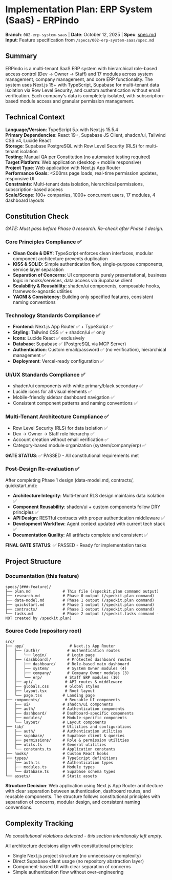 # Implementation Plan: ERP System (SaaS) - ERPindo

**Branch**: `002-erp-system-saas` | **Date**: October 12, 2025 | **Spec**: [spec.md](./spec.md)
**Input**: Feature specification from `/specs/002-erp-system-saas/spec.md`

## Summary

ERPindo is a multi-tenant SaaS ERP system with hierarchical role-based access control (Dev → Owner → Staff) and 17 modules across system management, company management, and core ERP functionality. The system uses Next.js 15+ with TypeScript, Supabase for multi-tenant data isolation via Row Level Security, and custom authentication without email verification. Each company's data is completely isolated, with subscription-based module access and granular permission management.

## Technical Context

**Language/Version**: TypeScript 5.x with Next.js 15.5.4  
**Primary Dependencies**: React 19+, Supabase JS Client, shadcn/ui, Tailwind CSS v4, Lucide React  
**Storage**: Supabase PostgreSQL with Row Level Security (RLS) for multi-tenant isolation  
**Testing**: Manual QA per Constitution (no automated testing required)  
**Target Platform**: Web application (desktop + mobile responsive)  
**Project Type**: Web application with Next.js App Router  
**Performance Goals**: <200ms page loads, real-time permission updates, responsive UI  
**Constraints**: Multi-tenant data isolation, hierarchical permissions, subscription-based access  
**Scale/Scope**: 100+ companies, 1000+ concurrent users, 17 modules, 4 dashboard layouts

## Constitution Check

_GATE: Must pass before Phase 0 research. Re-check after Phase 1 design._

### Core Principles Compliance ✅

- **Clean Code & DRY**: TypeScript enforces clean interfaces, modular component architecture prevents duplication
- **KISS & SOLID**: Simple authentication flow, single-purpose components, service layer separation
- **Separation of Concerns**: UI components purely presentational, business logic in hooks/services, data access via Supabase client
- **Scalability & Reusability**: shadcn/ui components, composable hooks, framework-agnostic utilities
- **YAGNI & Consistency**: Building only specified features, consistent naming conventions

### Technology Standards Compliance ✅

- **Frontend**: Next.js App Router ✅ + TypeScript ✅
- **Styling**: Tailwind CSS ✅ + shadcn/ui ✅ only
- **Icons**: Lucide React ✅ exclusively
- **Database**: Supabase ✅ (PostgreSQL via MCP Server)
- **Authentication**: Custom email/password ✅ (no verification), hierarchical management ✅
- **Deployment**: Vercel-ready configuration ✅

### UI/UX Standards Compliance ✅

- shadcn/ui components with white primary/black secondary ✅
- Lucide icons for all visual elements ✅
- Mobile-friendly sidebar dashboard navigation ✅
- Consistent component patterns and naming conventions ✅

### Multi-Tenant Architecture Compliance ✅

- Row Level Security (RLS) for data isolation ✅
- Dev → Owner → Staff role hierarchy ✅
- Account creation without email verification ✅
- Category-based module organization (system/company/erp) ✅

**GATE STATUS**: ✅ PASSED - All constitutional requirements met

### Post-Design Re-evaluation ✅

After completing Phase 1 design (data-model.md, contracts/, quickstart.md):

- **Architecture Integrity**: Multi-tenant RLS design maintains data isolation ✅
- **Component Reusability**: shadcn/ui + custom components follow DRY principles ✅
- **API Design**: RESTful contracts with proper authentication middleware ✅
- **Development Workflow**: Agent context updated with current tech stack ✅
- **Documentation Quality**: All artifacts complete and consistent ✅

**FINAL GATE STATUS**: ✅ PASSED - Ready for implementation tasks

## Project Structure

### Documentation (this feature)

```
specs/[###-feature]/
├── plan.md              # This file (/speckit.plan command output)
├── research.md          # Phase 0 output (/speckit.plan command)
├── data-model.md        # Phase 1 output (/speckit.plan command)
├── quickstart.md        # Phase 1 output (/speckit.plan command)
├── contracts/           # Phase 1 output (/speckit.plan command)
└── tasks.md             # Phase 2 output (/speckit.tasks command - NOT created by /speckit.plan)
```

### Source Code (repository root)

```
src/
├── app/                    # Next.js App Router
│   ├── (auth)/            # Authentication routes
│   │   └── login/         # Login page
│   ├── (dashboard)/       # Protected dashboard routes
│   │   ├── dashboard/     # Role-based main dashboard
│   │   ├── system/        # System Owner modules (4)
│   │   ├── company/       # Company Owner modules (3)
│   │   └── erp/          # Staff ERP modules (10)
│   ├── api/              # API routes & middleware
│   ├── globals.css       # Global styles
│   ├── layout.tsx        # Root layout
│   └── page.tsx         # Landing page
├── components/           # Reusable UI components
│   ├── ui/              # shadcn/ui components
│   ├── auth/            # Authentication components
│   ├── dashboard/       # Dashboard-specific components
│   ├── modules/         # Module-specific components
│   └── layout/          # Layout components
├── lib/                 # Utilities and configurations
│   ├── auth/            # Authentication utilities
│   ├── supabase/        # Supabase client & queries
│   ├── permissions/     # Role & permission utilities
│   ├── utils.ts         # General utilities
│   └── constants.ts     # Application constants
├── hooks/               # Custom React hooks
├── types/               # TypeScript definitions
│   ├── auth.ts          # Authentication types
│   ├── modules.ts       # Module types
│   └── database.ts      # Supabase schema types
└── assets/              # Static assets
```

**Structure Decision**: Web application using Next.js App Router architecture with clear separation between authentication, dashboard routes, and reusable components. The structure follows constitutional principles with separation of concerns, modular design, and consistent naming conventions.

## Complexity Tracking

_No constitutional violations detected - this section intentionally left empty._

All architecture decisions align with constitutional principles:

- Single Next.js project structure (no unnecessary complexity)
- Direct Supabase client usage (no repository abstraction layer)
- Component-based UI with clear separation of concerns
- Simple authentication flow without over-engineering
